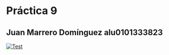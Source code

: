 # Práctica 9
## Juan Marrero Domínguez alu0101333823
[![Test](https://github.com/alu0101333823/modificacion-P8/actions/workflows/node.js.yml/badge.svg)](https://github.com/alu0101333823/modificacion-P8/actions/workflows/node.js.yml)
